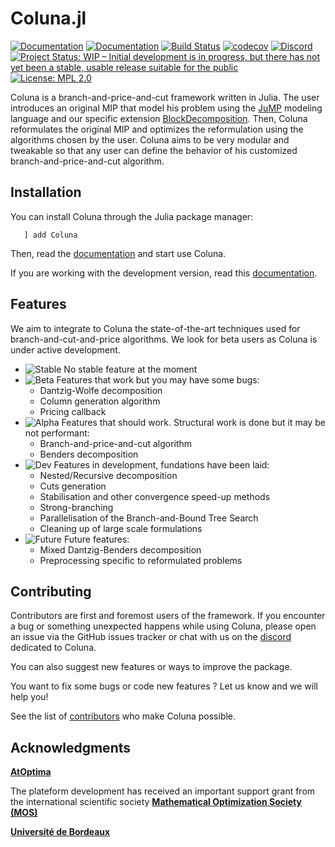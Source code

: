 # Coluna.jl

[![Documentation](https://img.shields.io/badge/docs-stable-blue.svg)](https://atoptima.github.io/Coluna.jl/stable)
[![Documentation](https://img.shields.io/badge/docs-latest-blue.svg)](https://atoptima.github.io/Coluna.jl/latest)
[![Build Status](https://travis-ci.org/atoptima/Coluna.jl.svg?branch=master)](https://travis-ci.org/atoptima/Coluna.jl)
[![codecov](https://codecov.io/gh/atoptima/Coluna.jl/branch/master/graph/badge.svg)](https://codecov.io/gh/atoptima/Coluna.jl)
[![Discord](https://img.shields.io/discord/651851215264808971?logo=discord)](https://discord.gg/cg77wFW)
[![Project Status: WIP – Initial development is in progress, but there has not yet been a stable, usable release suitable for the public](https://www.repostatus.org/badges/latest/wip.svg)](https://www.repostatus.org/#wip)
[![License: MPL 2.0](https://img.shields.io/badge/License-MPL%202.0-brightgreen.svg)](https://opensource.org/licenses/MPL-2.0)


Coluna is a branch-and-price-and-cut framework written in Julia. 
The user introduces an original MIP that model his problem using the [JuMP](https://github.com/JuliaOpt/JuMP.jl) modeling language and our specific extension
[BlockDecomposition](https://github.com/atoptima/BlockDecomposition.jl). Then, Coluna reformulates the original MIP and optimizes the reformulation using the algorithms chosen by the user. 
Coluna aims to be very modular and tweakable so that any user can define the behavior of his customized branch-and-price-and-cut algorithm. 

## Installation

You can install Coluna through the Julia package manager: 

```
   ] add Coluna
```

Then, read the [documentation](https://atoptima.github.io/Coluna.jl/stable) and
start use Coluna.

If you are working with the development version, read this [documentation](https://atoptima.github.io/Coluna.jl/latest).

## Features

We aim to integrate to Coluna the state-of-the-art techniques used for 
branch-and-cut-and-price algorithms. We look for beta users as Coluna is under
active development. 

- ![Stable](https://img.shields.io/badge/-stable-brightgreen) No stable feature at the moment
- ![Beta](https://img.shields.io/badge/-beta-green) Features that work but you may have some bugs:
  - Dantzig-Wolfe decomposition 
  - Column generation algorithm
  - Pricing callback
- ![Alpha](https://img.shields.io/badge/-alpha-yellow) Features that should work. Structural work is done but it may be not performant:
  - Branch-and-price-and-cut algorithm
  - Benders decomposition
- ![Dev](https://img.shields.io/badge/-dev-orange) Features in development, fundations have been laid:
  - Nested/Recursive decomposition
  - Cuts generation
  - Stabilisation and other convergence speed-up methods
  - Strong-branching 
  - Parallelisation of the Branch-and-Bound Tree Search 
  - Cleaning up of large scale formulations 
- ![Future](https://img.shields.io/badge/-future-red) Future features:
  - Mixed Dantzig-Benders decomposition
  - Preprocessing specific to reformulated problems

## Contributing

Contributors are first and foremost users of the framework. If you encounter a
bug or something unexpected happens while using Coluna, please open an issue via
the GitHub issues tracker or chat with us on the 
[discord](https://discord.gg/cg77wFW) dedicated to Coluna.

You can also suggest new features or ways to improve the package.

You want to fix some bugs or code new features ? Let us know and we will help 
you!

See the list of [contributors](https://github.com/atoptima/Coluna.jl/graphs/contributors)
who make Coluna possible.

## Acknowledgments

[**AtOptima**](https://atoptima.com/)

The plateform development has received an important support grant from the international scientific society [**Mathematical Optimization Society (MOS)**](http://www.mathopt.org/)

[**Université de Bordeaux**](https://www.u-bordeaux.fr/)

